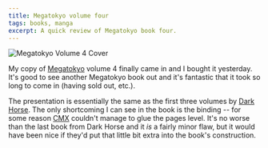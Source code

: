 ```yaml
---
title: Megatokyo volume four
tags: books, manga
excerpt: A quick review of Megatokyo book four.
---
```


![Megatokyo Volume 4 Cover](/files/2006/08/11/megatokyo-four-cover.jpg)

My copy of [Megatokyo](http://megatokyo.com/) volume 4 finally came in
and I bought it yesterday. It's good to see another Megatokyo book out
and it's fantastic that it took so long to come in (having sold out,
etc.).

The presentation is essentially the same as the first three volumes by
[Dark Horse](http://www.darkhorse.com/). The only shortcoming I can
see in the book is the binding -- for some reason
[CMX](http://www.cmxmanga.com) couldn't manage to glue the pages
level. It's no worse than the last book from Dark Horse and it *is* a
fairly minor flaw, but it would have been nice if they'd put that
little bit extra into the book's construction.
